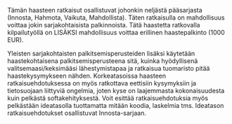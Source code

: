 Tämän haasteen ratkaisut osallistuvat johonkin neljästä pääsarjasta (Innosta,
Hahmota, Vaikuta, Mahdollista). Täten ratkaisulla on mahdollisuus voittaa
jokin sarjakohtaisista palkinnoista. Tätä haastetta ratkovalla kilpailutyöllä
on LISÄKSI mahdollisuus voittaa erillinen haastepalkinto (1000 EUR).

Yleisten sarjakohtaisten palkitsemisperusteiden lisäksi käytetään
haastekohtaisena palkitsemisperusteena sitä, kuinka hyödyllisenä
valitsemaasi/keksimääsi lähestymistapaa ja ratkaisua tuomaristo pitää
haastekysymykseen nähden. Korkeatasoissa haasteen ratkaisuehdotuksessa on myös
ratkottava eettisiin kysymyksiin ja tietosuojaan liittyviä ongelmia, joten
kyse on laajemmasta kokonaisuudesta kuin pelkästä softakehityksestä. Voit
esittää ratkaisuehdotuksia myös pelkästään ideatasolla tuottamatta mitään
koodia, laskelmia tms. Ideatason ratkaisuehdotukset osallistuvat
Innosta-sarjaan.
